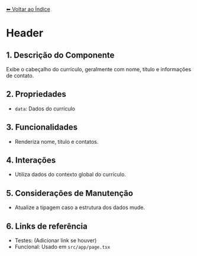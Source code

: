 [⬅ Voltar ao Índice](../../DOCUMENTATION.md)

# Header

## 1. Descrição do Componente
Exibe o cabeçalho do currículo, geralmente com nome, título e informações de contato.

## 2. Propriedades
- `data`: Dados do currículo

## 3. Funcionalidades
- Renderiza nome, título e contatos.

## 4. Interações
- Utiliza dados do contexto global do currículo.

## 5. Considerações de Manutenção
- Atualize a tipagem caso a estrutura dos dados mude.

## 6. Links de referência
- Testes: (Adicionar link se houver)
- Funcional: Usado em `src/app/page.tsx`
